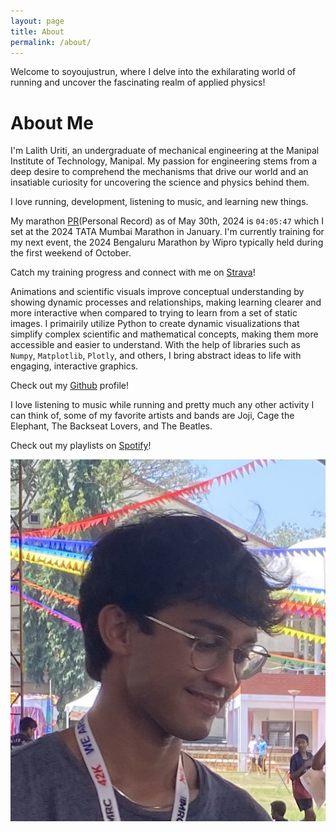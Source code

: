 ```yaml
---
layout: page
title: About
permalink: /about/
---
```


Welcome to soyoujustrun, where I delve into the exhilarating world of running and uncover the fascinating realm of applied physics!

# About Me

I'm Lalith Uriti, an undergraduate of mechanical engineering at the Manipal Institute of Technology, Manipal. My passion for engineering stems from a deep desire to comprehend the mechanisms that drive our world and an insatiable curiosity for uncovering the science and physics behind them.

I love running, development, listening to music, and learning new things.

My marathon [PR](https://www.sportstimingsolutions.in/share.php?event_id=78282&bib=9513)(Personal Record) as of May 30th, 2024 is `04:05:47` which I set at the 2024 TATA Mumbai Marathon in January. I'm currently training for my next event, the 2024 Bengaluru Marathon by Wipro typically held during the first weekend of October.

Catch my training progress and connect with me on [Strava](https://www.strava.com/athletes/62506000)!

Animations and scientific visuals improve conceptual understanding by showing dynamic processes and relationships, making learning clearer and more interactive when compared to trying to learn from a set of static images. I primairily utilize Python to create dynamic visualizations that simplify complex scientific and mathematical concepts, making them more accessible and easier to understand. With the help of libraries such as `Numpy`, `Matplotlib`, `Plotly`, and others, I bring abstract ideas to life with engaging, interactive graphics.

Check out my [Github](https://github.com/lalithu) profile!

I love listening to music while running and pretty much any other activity I can think of, some of my favorite artists and bands are Joji, Cage the Elephant, The Backseat Lovers, and The Beatles.

Check out my playlists on [Spotify](https://open.spotify.com/user/lalithu?si=9e969c5544f141eb)!

![Me](assets/images/me.jpg#img)

<style>
img[src*="#img"] {
    display: block;
    margin: auto;
    max-width: 60%;
    height: auto;
}
</style>
